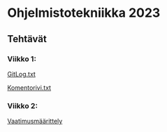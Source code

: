 # Ohjelmistotekniikka 2023

## Tehtävät

### Viikko 1:

[GitLog.txt](https://github.com/Ro0pE/ot-harjoitustyo/blob/master/laskarit/viikko1/gitlog.txt)

[Komentorivi.txt](https://github.com/Ro0pE/ot-harjoitustyo/blob/master/laskarit/viikko1/komentorivi.txt)

### Viikko 2:

[Vaatimusmäärittely](https://github.com/Ro0pE/ot-harjoitustyo/blob/master/dokumentaatio/vaatimusmaarittely.md)
